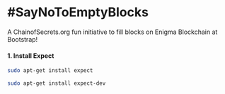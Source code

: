 # #SayNoToEmptyBlocks
A ChainofSecrets.org fun initiative to fill blocks on Enigma Blockchain at Bootstrap!


#### 1. Install Expect

```bash
sudo apt-get install expect
```
```bash
sudo apt-get install expect-dev
```

